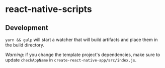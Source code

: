 # react-native-scripts

## Development

`yarn && gulp` will start a watcher that will build artifacts and place them in the build directory.

*Warning*: if you change the template project's dependencies, make sure to update `checkAppName` in `create-react-native-app/src/index.js`.
